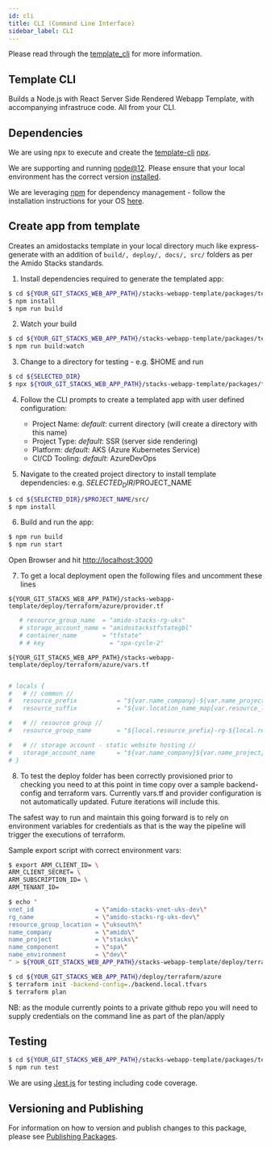 ```yaml
---
id: cli
title: CLI (Command Line Interface)
sidebar_label: CLI
---
```


Please read through the [template_cli](../../docs/cli-process.md) for more information.

## Template CLI

Builds a Node.js with React Server Side Rendered Webapp Template, with accompanying infrastruce code. All from your CLI.

## Dependencies

We are using npx to execute and create the [template-cli](./packages/template-cli) [npx](https://www.npmjs.com/package/npx).

We are supporting and running [node@12](https://nodejs.org/en/about/releases/). Please ensure that your local environment has the correct version
[installed](https://nodejs.org/en/download/).

We are leveraging [npm](https://www.npmjs.com/) for dependency management - follow the
installation instructions for your OS [here](https://www.npmjs.com/get-npm).

## Create app from template

Creates an amidostacks template in your local directory much like express-generate with an addition of `build/, deploy/, docs/, src/` folders as per the Amido Stacks standards.

1. Install dependencies required to generate the templated app:
```bash
$ cd ${YOUR_GIT_STACKS_WEB_APP_PATH}/stacks-webapp-template/packages/template-cli
$ npm install
$ npm run build
```

2. Watch your build
```bash
$ cd ${YOUR_GIT_STACKS_WEB_APP_PATH}/stacks-webapp-template/packages/template-cli
$ npm run build:watch
```

3. Change to a directory for testing - e.g. $HOME and run
```bash
$ cd ${SELECTED_DIR}
$ npx ${YOUR_GIT_STACKS_WEB_APP_PATH}/stacks-webapp-template/packages/template-cli/dist/index.js run -i
```

4. Follow the CLI prompts to create a templated app with user defined configuration:
   - Project Name: _default_: current directory (will create a directory with this name)
   - Project Type: _default_: SSR (server side rendering)
   - Platform: _default_: AKS (Azure Kubernetes Service)
   - CI/CD Tooling: _default_: AzureDevOps

5. Navigate to the created project directory to install template dependencies:
e.g. ${SELECTED_DIR}/$PROJECT_NAME
```bash
$ cd ${SELECTED_DIR}/$PROJECT_NAME/src/
$ npm install
```

6. Build and run the app:
```bash
$ npm run build
$ npm run start
```
Open Browser and hit [http://localhost:3000](http://localhost:3000)

7. To get a local deployment open the following files and uncomment these lines

`${YOUR_GIT_STACKS_WEB_APP_PATH}/stacks-webapp-template/deploy/terraform/azure/provider.tf`
```terraform
   # resource_group_name  = "amido-stacks-rg-uks"
   # storage_account_name = "amidostackstfstategbl"
   # container_name       = "tfstate"
   # # key                  = "spa-cycle-2"
```

`${YOUR_GIT_STACKS_WEB_APP_PATH}/stacks-webapp-template/deploy/terraform/azure/vars.tf`
```terraform

# locals {
#   # // common //
#   resource_prefix           = "${var.name_company}-${var.name_project}-${var.name_component}"
#   resource_suffix           = "${var.location_name_map[var.resource_location]}-${var.name_environment}"

#   # // resource group //
#   resource_group_name       = "${local.resource_prefix}-rg-${local.resource_suffix}"

#   # // storage account - static website hosting //
#   storage_account_name      = "${var.name_company}${var.name_project}${var.name_component}sa${var.location_name_map[var.resource_location]}${var.name_environment}"
# }
```

8. To test the deploy folder has been correctly provisioned prior to checking you need to at this point in time copy over a sample backend-config and terraform vars. Currently vars.tf and provider configuration is not automatically updated. 
Future iterations will include this.

The safest way to run and maintain this going forward is to rely on environment variables for credentials as that is the way the pipeline will trigger the executions of terraform. 

Sample export script with correct environment vars:

```bash
$ export ARM_CLIENT_ID= \
ARM_CLIENT_SECRET= \
ARM_SUBSCRIPTION_ID= \
ARM_TENANT_ID=

$ echo "
vnet_id                 = \"amido-stacks-vnet-uks-dev\"
rg_name                 = \"amido-stacks-rg-uks-dev\"
resource_group_location = \"uksouth\"
name_company            = \"amido\"
name_project            = \"stacks\"
name_component          = \"spa\"
name_environment        = \"dev\"
" > ${YOUR_GIT_STACKS_WEB_APP_PATH}/stacks-webapp-template/deploy/terraform/azure/backend.local.tfvars
```


```bash
$ cd ${YOUR_GIT_STACKS_WEB_APP_PATH}/deploy/terraform/azure
$ terraform init -backend-config=./backend.local.tfvars
$ terraform plan
```

NB: as the module currently points to a private github repo you will need to supply credentials on the command line as part of the plan/apply

## Testing

```bash
$ cd ${YOUR_GIT_STACKS_WEB_APP_PATH}/stacks-webapp-template/packages/template-cli
$ npm run test
```

We are using [Jest.js](https://jestjs.io/) for testing including code coverage.

## Versioning and Publishing

For information on how to version and publish changes to this package, please see [Publishing Packages](../../docs/publishing.md).
